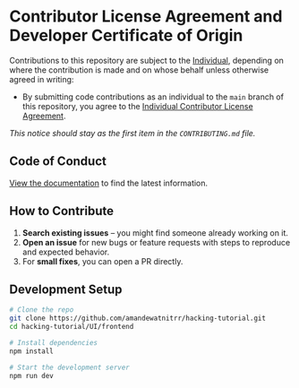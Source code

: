 # Contributor License Agreement and Developer Certificate of Origin

Contributions to this repository are subject to the [Individual](doc/legal/individual_contributor_license_agreement.md), depending on where the contribution is made and on whose behalf unless otherwise agreed in writing:

- By submitting code contributions as an individual to the `main` branch of this repository, you agree to the [Individual Contributor License Agreement](doc/legal/individual_contributor_license_agreement.md).

_This notice should stay as the first item in the `CONTRIBUTING.md` file._

## Code of Conduct

[View the documentation](https://about.gitlab.com/community/contribute/code-of-conduct/) to find the latest information.

## How to Contribute

1. **Search existing issues** – you might find someone already working on it.
2. **Open an issue** for new bugs or feature requests with steps to reproduce and expected behavior.
3. For **small fixes**, you can open a PR directly.

## Development Setup

```bash
# Clone the repo
git clone https://github.com/amandewatnitrr/hacking-tutorial.git
cd hacking-tutorial/UI/frontend

# Install dependencies
npm install

# Start the development server
npm run dev
